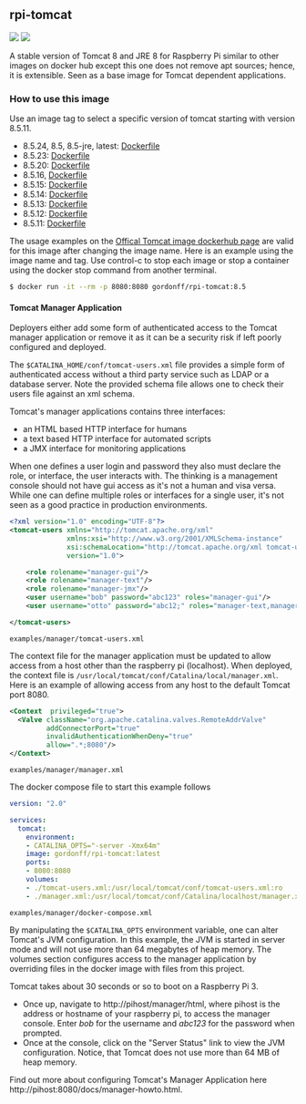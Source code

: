 ## rpi-tomcat
[![](https://images.microbadger.com/badges/image/gordonff/rpi-tomcat.svg)](https://microbadger.com/images/gordonff/rpi-tomcat "Get your own image badge on microbadger.com")
[![](https://images.microbadger.com/badges/version/gordonff/rpi-tomcat.svg)](https://microbadger.com/images/gordonff/rpi-tomcat "Get your own version badge on microbadger.com")

A stable version of Tomcat 8 and JRE 8 for Raspberry Pi similar to other images on docker hub except this one does not remove apt sources; hence, it is extensible. Seen as a base image for Tomcat dependent applications.

### How to use this image

Use an image tag to select a specific version of tomcat starting with version 8.5.11.
* 8.5.24, 8.5, 8.5-jre, latest: [Dockerfile](https://github.com/gordonforce/rpi-tomcat/blob/master/Dockerfile)
* 8.5.23: [Dockerfile](https://github.com/gordonforce/rpi-tomcat/blob/v823/Dockerfile)
* 8.5.20: [Dockerfile](https://github.com/gordonforce/rpi-tomcat/blob/v8520/Dockerfile)
* 8.5.16, [Dockerfile](https://github.com/gordonforce/rpi-tomcat/blob/v8516/Dockerfile)
* 8.5.15: [Dockerfile](https://github.com/gordonforce/rpi-tomcat/blob/v8515/Dockerfile)
* 8.5.14: [Dockerfile](https://github.com/gordonforce/rpi-tomcat/blob/v8514/Dockerfile)
* 8.5.13: [Dockerfile](https://github.com/gordonforce/rpi-tomcat/blob/v8513/Dockerfile)
* 8.5.12: [Dockerfile](https://github.com/gordonforce/rpi-tomcat/blob/v8512/Dockerfile)
* 8.5.11: [Dockerfile](https://github.com/gordonforce/rpi-tomcat/blob/v8511/Dockerfile)

The usage examples on the [Offical Tomcat image dockerhub  page](https://hub.docker.com/_/tomcat/) are valid for this image after changing the image name. Here is an example using the image name and tag. Use control-c to stop each image or stop a container using the docker stop command from another terminal.

```bash
$ docker run -it --rm -p 8080:8080 gordonff/rpi-tomcat:8.5
```

#### Tomcat Manager Application

Deployers either add some form of authenticated access to the Tomcat manager application or remove it as it can be a security risk if left poorly configured and deployed.

The `$CATALINA_HOME/conf/tomcat-users.xml` file provides a simple form of authenticated access without a third party service such as LDAP or a database server. Note the provided schema file allows one to check their users file against an xml schema.

Tomcat's manager applications contains three interfaces:
* an HTML based HTTP interface for humans
* a text based HTTP interface for automated scripts
* a JMX interface for monitoring applications

When one defines a user login and password they also must declare the role, or interface, the user interacts with. The thinking is a management console should not have gui access as it's not a human and visa versa. While one can define multiple roles or interfaces for a single user, it's not seen as a good practice in production environments.

```xml
<?xml version="1.0" encoding="UTF-8"?>
<tomcat-users xmlns="http://tomcat.apache.org/xml"
              xmlns:xsi="http://www.w3.org/2001/XMLSchema-instance"
              xsi:schemaLocation="http://tomcat.apache.org/xml tomcat-users.xsd"
              version="1.0">

    <role rolename="manager-gui"/>
    <role rolename="manager-text"/>
    <role rolename="manager-jmx"/>
    <user username="bob" password="abc123" roles="manager-gui"/>
    <user username="otto" password="abc12;" roles="manager-text,manager-jmx"/>

</tomcat-users>
```
`examples/manager/tomcat-users.xml`

The context file for the manager application must be updated to allow access from a host other than the raspberry pi (localhost). When deployed, the context file is `/usr/local/tomcat/conf/Catalina/local/manager.xml`. Here is an example of allowing access from any host to the default Tomcat port 8080.

```xml
<Context  privileged="true">
  <Valve className="org.apache.catalina.valves.RemoteAddrValve"
         addConnectorPort="true"
         invalidAuthenticationWhenDeny="true"
         allow=".*;8080"/>
</Context>
```
`examples/manager/manager.xml`

The docker compose file to start this example follows

```yaml
version: "2.0"

services:
  tomcat:
    environment:
    - CATALINA_OPTS="-server -Xmx64m"
    image: gordonff/rpi-tomcat:latest
    ports:
    - 8080:8080
    volumes:
    - ./tomcat-users.xml:/usr/local/tomcat/conf/tomcat-users.xml:ro
    - ./manager.xml:/usr/local/tomcat/conf/Catalina/localhost/manager.xml:ro
```
`examples/manager/docker-compose.xml`

By manipulating the `$CATALINA_OPTS` environment variable, one can alter Tomcat's JVM configuration. In this example, the JVM is started in server mode and will not use more than 64 megabytes of heap memory. The volumes section configures access to the manager application by overriding files in the docker image with files from this project.

Tomcat takes about 30 seconds or so to boot on a Raspberry Pi 3.
- Once up, navigate to http://pihost/manager/html, where pihost is the address or hostname of your raspberry pi, to access the manager console. Enter _bob_ for the username and _abc123_ for the password when prompted.
- Once at the console, click on the "Server Status" link to view the JVM configuration. Notice, that Tomcat does not use more than 64 MB of heap memory.

Find out more about configuring Tomcat's Manager Application here http://pihost:8080/docs/manager-howto.html.

